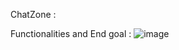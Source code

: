 ChatZone : 

Functionalities and End goal : 
![image](https://github.com/SagarSingh2003/chat-application-frontend/assets/129133613/498566d1-5d37-4e79-a796-ec3c3dde3198)
